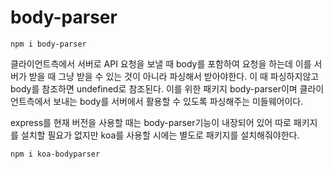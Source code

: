 # body-parser

`npm i body-parser`

클라이언트측에서 서버로 API 요청을 보낼 때 body를 포함하여 요청을 하는데 이를 서버가 받을 때 그냥 받을 수 있는 것이 아니라 파싱해서 받아야한다.
이 때 파싱하지않고 body를 참조하면 undefined로 참조된다.
이를 위한 패키지 body-parser이며 클라이언트측에서 보내는 body를 서버에서 활용할 수 있도록 파싱해주는 미들웨어이다.

express를 현재 버전을 사용할 때는 body-parser기능이 내장되어 있어 따로 패키지를 설치할 필요가 없지만 koa를 사용할 시에는 별도로 패키지를 설치해줘야한다.

`npm i koa-bodyparser`
